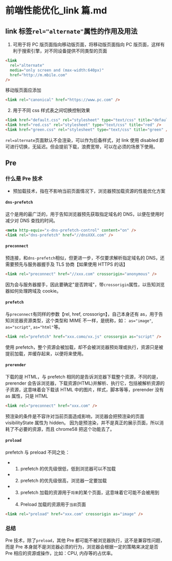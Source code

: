 # 前端性能优化\_link 篇.md

## link 标签`rel="alternate"`属性的作用及用法

1. 可用于将 PC 版页面指向移动版页面，将移动版页面指向 PC 版页面，这样有利于搜索引擎，对不同设备提供不同类型的页面

```html
<link
  rel="alternate"
  media="only screen and (max-width:640px)"
  href="http://m.mbile.com"
/>
```

移动版页面应添加

```html
<link rel="canonical" href="https://www.pc.com" />
```

2. 用于不同 css 样式表之间切换控制效果

```html
<link href="default.css" rel="stylesheet" type="text/css" title="default" />
<link href="red.css" rel="stylesheet" type="text/css" title="red" />
<link href="green.css" rel="stylesheet" type="text/css" title="green" />
```

`rel=alternate`页面默认不会渲染，可以作为后备样式，对 link 使用 disabled 即可进行切换，无延迟。但会提前下载，浪费宽带，可以在必须的场景下使用。

## Pre

### 什么是 Pre 技术

- 预加载技术，指在不影响当前页面情况下，浏览器预加载资源的性能优化方案

#### `dns-prefetch`

这个是用的最广泛的，用于告知浏览器预先获取指定域名的 DNS，以便在使用时减少对 DNS 查找的时间。

```html
<meta http-equiv="x-dns-prefetch-control" content="on" />
<link rel="dns-prefetch" href="//dnsXXX.com" />
```

#### `preconnect`

预连接，和`dns-prefetch`相似，但更进一步，不仅要求解析指定域名的 DNS，还需要预先与服务器握手及 TLS 协商【如果使用 HTTPS 的话】

```html
<link rel="preconnect" href="//xxx.com" crossorigin="anonymous" />
```

因为会与服务器握手，因此要确定"是否跨域"，带`crossorigin`属性，以告知浏览器如何处理跨域及 cookie。

#### `prefetch`

与`preconnect`有同样的参数【rel, href, crossorign】，自己本身还有 as，用于告知浏览器资源类型，这个类型和 MIME 不一样，是统称，如： `as="image"`, `as="script"`, `as="html"`等。

```html
<link rel="prefetch" href="xxx.como/xx.js" crossorgin as="script" />
```

使用 prefetch，整个资源会被加载，却不会被浏览器预处理或执行，资源只是被提前加载，并缓存起来，以便将来使用。

#### `prerender`

下载的是 HTML，与 prefetch 相同的是告诉浏览器下载整个资源，不同的是，prerender 会告诉浏览器，下载资源(HTML)并解析、执行它，包括被解析资源的子资源，这意味着会下载该 HTML 中的图片，样式，脚本等等，prerender 没有 as 属性，只是 HTML

```html
<link rel="preconnect" href="xxx.com" />
```

预渲染的条件是不容许对当前页面造成影响，浏览器会把预渲染的页面 visibilityState 属性为 hidden。
因为是预渲染，并不是真正的展示页面，所以消耗了不必要的资源，而且 chrome58 把这个功能去了。

#### `proload`

prefetch 与 preload 不同之处：

- 1. prefetch 的优先级很低，低到浏览器可以不加载
- 2. prefetch 的优先级很高，浏览器一定要加载
- 3. prefetch 加载的资源用于`将来`的某个页面，这意味着它可能不会被用到
- 4. Preload 加载的资源用于`当前`页面

```html
<link rel="preload" href="xxx.com" crossorigin as="image" />
```

### 总结

Pre 技术，除了`preload`，其他 Pre 都可能不被浏览器执行，这不是兼容性问题，而是 Pre 本身就不是浏览器必须的行为，浏览器会根据一定的策略来决定是否 Pre 相应的资源或操作，比如：CPU, 内存等的占优率。
